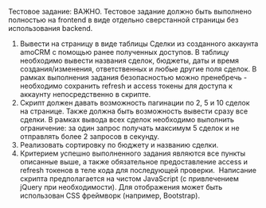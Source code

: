 Тестовое задание:
ВАЖНО. Тестовое задание должно быть выполнено полностью на frontend в виде отдельно сверстанной страницы без использования backend.
1. Вывести на страницу в виде таблицы Сделки из созданного аккаунта amoCRM с помощью ранее полученных доступов. В таблицу необходимо вывести названия сделок, бюджеты, даты и время создания/изменения, ответственных и любые другие поля сделок. В рамках выполнения задания безопасностью можно пренебречь - необходимо сохранить refresh и access токены для доступа к аккаунту непосредственно в скрипте.
2. Скрипт должен давать возможность пагинации по 2, 5 и 10 сделок на странице. Также должна быть возможность вывести сразу все сделки. В рамках вывода всех сделок необходимо выполнить ограничение: за один запрос получать максимум 5 сделок и не отправлять более 2 запросов в секунду.
3. Реализовать сортировку по бюджету и названию сделки.
4. Критерием успешно выполненного задания являются все пункты описанные выше, а также обязательное предоставление access и refresh токенов в теле кода для последующей проверки.  Написание скрипта предполагается на чистом JavaScript (с привлечением jQuery при необходимости). Для отображения может быть использован CSS фреймворк (например, Bootstrap).